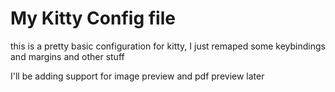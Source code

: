 # My Kitty Config file

this is a pretty basic configuration for kitty, I just remaped some keybindings and margins and other stuff

I'll be adding support for image preview and pdf preview later
